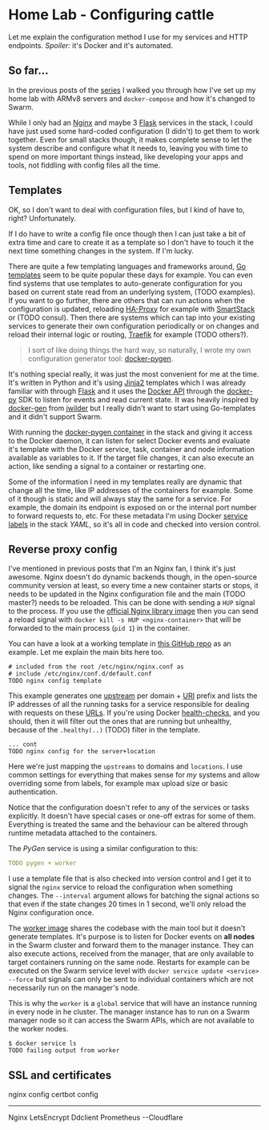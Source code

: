 # Home Lab - Configuring cattle

Let me explain the configuration method I use for my services and HTTP endpoints. *Spoiler:* it's Docker and it's automated.

## So far...

In the previous posts of the [series](TODO) I walked you through how I've set up my home lab with ARMv8 servers and `docker-compose` and how it's changed to Swarm.

While I only had an [Nginx](TODO) and maybe 3 [Flask](TODO) services in the stack, I could have just used some hard-coded configuration (I didn't) to get them to work together. Even for small stacks though, it makes complete sense to let the system describe and configure what it needs to, leaving you with time to spend on more important things instead, like developing your apps and tools, not fiddling with config files all the time.

## Templates

OK, so I don't want to deal with configuration files, but I kind of have to, right? Unfortunately.

If I do have to write a config file once though then I can just take a bit of extra time and care to create it as a template so I don't have to touch it the next time something changes in the system. If I'm lucky.

There are quite a few templating languages and frameworks around, [Go templates](TODO) seem to be quite popular these days for example. You can even find systems that use templates to auto-generate configuration for you based on current state read from an underlying system, (TODO examples). If you want to go further, there are others that can run actions when the configuration is updated, reloading [HA-Proxy](TODO) for example with [SmartStack](TODO) or (TODO consul). Then there are systems which can tap into your existing services to generate their own configuration periodically or on changes and reload their internal logic or routing, [Traefik](TODO) for example (TODO others?).

> I sort of like doing things the hard way, so naturally, I wrote my own configuration generator tool: [docker-pygen](TODO).

It's nothing special really, it was just the most convenient for me at the time. It's written in Python and it's using [Jinja2](TODO) templates which I was already familiar with through [Flask](TODO) and it uses the [Docker API](TODO) through the [docker-py](TODO) SDK to listen for events and read current state. It was heavily inspired by [docker-gen](TODO) from [jwilder](TODO) but I really didn't want to start using Go-templates and it didn't support Swarm.

With running the [docker-pygen container](TODO) in the stack and giving it access to the Docker daemon, it can listen for select Docker events and evaluate it's template with the Docker service, task, container and node information available as variables to it. If the target file changes, it can also execute an action, like sending a signal to a container or restarting one.

Some of the information I need in my templates really are dynamic that change all the time, like IP addresses of the containers for example. Some of it though is static and will always stay the same for a service. For example, the domain its endpoint is exposed on or the internal port number to forward requests to, etc. For these metadata I'm using Docker [service labels](TODO) in the stack *YAML*, so it's all in code and checked into version control.

## Reverse proxy config

I've mentioned in previous posts that I'm an Nginx fan, I think it's just awesome. Nginx doesn't do dynamic backends though, in the open-source community version at least, so every time a new container starts or stops, it needs to be updated in the Nginx configuration file and the main (TODO master?) needs to be reloaded. This can be done with sending a `HUP` signal to the process. If you use the [official Nginx library image](TODO) then you can send a reload signal with `docker kill -s HUP <nginx-container>` that will be forwarded to the main process (`pid 1`) in the container.

You can have a look at a working template in [this GitHub repo](TODO) as an example. Let me explain the main bits here too.

```
# included from the root /etc/nginx/nginx.conf as
# include /etc/nginx/conf.d/default.conf
TODO nginx config template
```

This example generates one [upstream](TODO) per domain + [URI](TODO) prefix and lists the IP addresses of all the running tasks for a service responsible for dealing with requests on these [URLs](TODO). If you're using Docker [health-checks](TODO), and you should, then it will filter out the ones that are running but unhealthy, because of the `.healthy(..)` (TODO) filter in the template.

```
... cont
TODO nginx config for the server+location
```

Here we're just mapping the `upstreams` to domains and `locations`. I use common settings for everything that makes sense for *my* systems and allow overriding some from labels, for example max upload size or basic authentication.

Notice that the configuration doesn't refer to any of the services or tasks explicitly. It doesn't have special cases or one-off extras for some of them. Everything is treated the same and the behaviour can be altered through runtime metadata attached to the containers.

The *PyGen* service is using a similar configuration to this:

```yaml
TODO pygen + worker
```

I use a template file that is also checked into version control and I get it to signal the `nginx` service to reload the configuration when something changes. The `--interval` argument allows for batching the signal actions so that even if the state changes 20 times in 1 second, we'll only reload the Nginx configuration once.

The [worker image](TODO) shares the codebase with the main tool but it doesn't generate templates. It's purpose is to listen for Docker events on __all nodes__ in the Swarm cluster and forward them to the manager instance. They can also execute actions, received from the manager, that are only available to target containers running on the same node. Restarts for example can be executed on the Swarm service level with `docker service update <service> --force` but signals can only be sent to individual containers which are not necessarily run on the manager's node.

This is why the `worker` is a `global` service that will have an instance running in every node in he cluster. The manager instance has to run on a Swarm manager node so it can access the Swarm APIs, which are not available to the worker nodes.

```shell
$ docker service ls
TODO failing output from worker
```

## SSL and certificates

nginx config
certbot config

---
Nginx
LetsEncrypt
Ddclient
Prometheus
--Cloudflare
